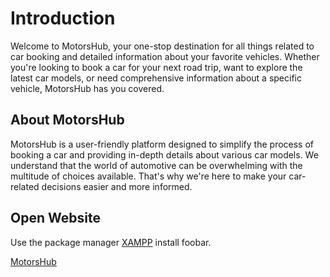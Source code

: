 # Introduction

Welcome to MotorsHub, your one-stop destination for all things related to car booking and detailed information about your favorite vehicles. Whether you're looking to book a car for your next road trip, want to explore the latest car models, or need comprehensive information about a specific vehicle, MotorsHub has you covered.

## About MotorsHub
MotorsHub is a user-friendly platform designed to simplify the process of booking a car and providing in-depth details about various car models. We understand that the world of automotive can be overwhelming with the multitude of choices available. That's why we're here to make your car-related decisions easier and more informed.

## Open Website

Use the package manager [XAMPP](https://www.apachefriends.org/download.html) install foobar.

<a href="http://localhost/dashboard/MotorsHub/Motorshub.php" target ="_blank" >MotorsHub</a>
